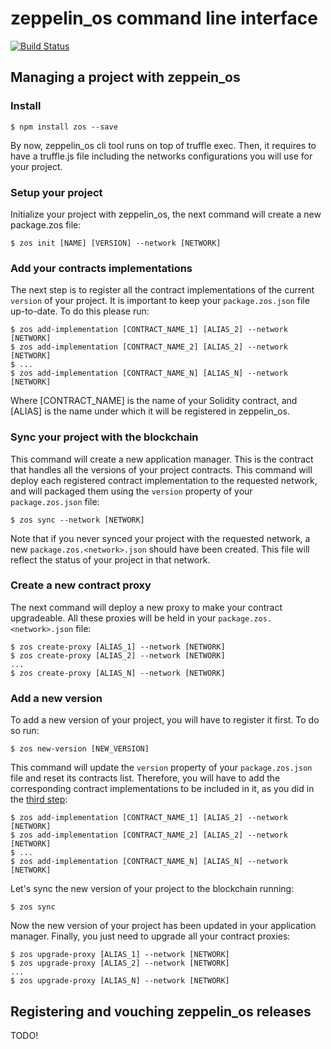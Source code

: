 # zeppelin_os command line interface
[![Build Status](https://travis-ci.org/zeppelinos/cli.svg?branch=master)](https://travis-ci.org/zeppelinos/cli)

## Managing a project with zeppein_os

### Install

```
$ npm install zos --save
```

By now, zeppelin_os cli tool runs on top of truffle exec. Then, it requires to have a truffle.js file including the
networks configurations you will use for your project. 

### Setup your project 

Initialize your project with zeppelin_os, the next command will create a new package.zos file:

```
$ zos init [NAME] [VERSION] --network [NETWORK]
```

### Add your contracts implementations

The next step is to register all the contract implementations of the current `version` of your project. It is important
to keep your `package.zos.json` file up-to-date. To do this please run:  

```
$ zos add-implementation [CONTRACT_NAME_1] [ALIAS_2] --network [NETWORK]
$ zos add-implementation [CONTRACT_NAME_2] [ALIAS_2] --network [NETWORK]
$ ...
$ zos add-implementation [CONTRACT_NAME_N] [ALIAS_N] --network [NETWORK]
```

Where [CONTRACT_NAME] is the name of your Solidity contract, and [ALIAS] is the name under which it will be registered 
in zeppelin_os. 

### Sync your project with the blockchain 

This command will create a new application manager. This is the contract that handles all the versions of your project
contracts. This command will deploy each registered contract implementation to the requested network, and will packaged
them using the `version` property of your `package.zos.json` file:

```
$ zos sync --network [NETWORK]
```

Note that if you never synced your project with the requested network, a new `package.zos.<network>.json` should have
been created. This file will reflect the status of your project in that network.

### Create a new contract proxy 

The next command will deploy a new proxy to make your contract upgradeable. All these proxies will be held in your 
`package.zos.<network>.json` file:

```
$ zos create-proxy [ALIAS_1] --network [NETWORK]
$ zos create-proxy [ALIAS_2] --network [NETWORK]
...
$ zos create-proxy [ALIAS_N] --network [NETWORK]
``` 

### Add a new version 

To add a new version of your project, you will have to register it first. To do so run:
```
$ zos new-version [NEW_VERSION]
```

This command will update the `version` property of your `package.zos.json` file and reset its contracts list. 
Therefore, you will have to add the corresponding contract implementations to be included in it, as you did in the 
[third step](https://github.com/zeppelinos/cli#add-your-contracts-implementations):

```
$ zos add-implementation [CONTRACT_NAME_1] [ALIAS_2] --network [NETWORK]
$ zos add-implementation [CONTRACT_NAME_2] [ALIAS_2] --network [NETWORK]
$ ...
$ zos add-implementation [CONTRACT_NAME_N] [ALIAS_N] --network [NETWORK]
```

Let's sync the new version of your project to the blockchain running: 

```
$ zos sync
```

Now the new version of your project has been updated in your application manager. Finally, you just need to upgrade 
all your contract proxies: 

```
$ zos upgrade-proxy [ALIAS_1] --network [NETWORK]
$ zos upgrade-proxy [ALIAS_2] --network [NETWORK]
...
$ zos upgrade-proxy [ALIAS_N] --network [NETWORK]
```

## Registering and vouching zeppelin_os releases
TODO!
